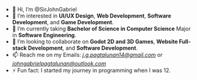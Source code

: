 - 👋 Hi, I’m @SirJohnGabriel
- 👀 I’m interested in **UI/UX Design**, **Web Development**, **Software Development**, and **Game Development**.
- 🌱 I’m currently taking **Bachelor of Science in Computer Science** Major in **Software Engineering**.
- 💞️ I’m looking to collaborate on **Godot 2D and 3D Games**, **Website Full-stack Development**, and **Software Development**.
- 📫 Reach me on my Emails: *j.g.pagtalunan14@gmail.com* or *johngabrielpagtalunan@outlook.com*
- ⚡ Fun fact: I started my journey in programming when I was 12.

<!---
SirJohnGabriel/SirJohnGabriel is a ✨ special ✨ repository because its `README.md` (this file) appears on your GitHub profile.
You can click the Preview link to take a look at your changes.
--->
